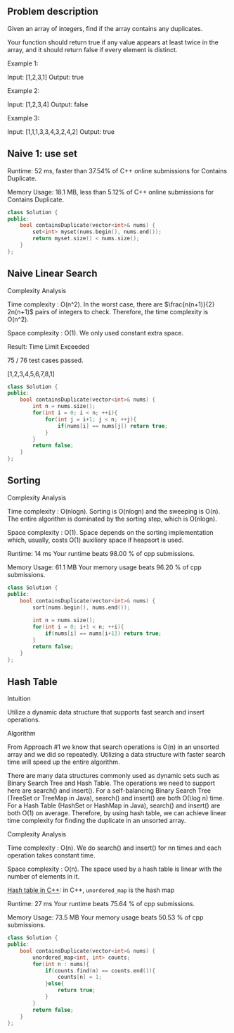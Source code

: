 ## Problem description
Given an array of integers, find if the array contains any duplicates.

Your function should return true if any value appears at least twice in the array, and it should return false if every element is distinct.

Example 1:

Input: [1,2,3,1]
Output: true

Example 2:

Input: [1,2,3,4]
Output: false

Example 3:

Input: [1,1,1,3,3,4,3,2,4,2]
Output: true

## Naive 1: use set
Runtime: 52 ms, faster than 37.54% of C++ online submissions for Contains Duplicate.

Memory Usage: 18.1 MB, less than 5.12% of C++ online submissions for Contains Duplicate.
```cpp
class Solution {
public:
    bool containsDuplicate(vector<int>& nums) {
        set<int> myset(nums.begin(), nums.end());
        return myset.size() < nums.size();
    }
};
```

## Naive Linear Search
Complexity Analysis

Time complexity : O(n^2). In the worst case, there are $\frac{n(n+1)}{2} 2n(n+1)$ pairs of integers to check. 
Therefore, the time complexity is O(n^2).

Space complexity : O(1). We only used constant extra space.

Result: Time Limit Exceeded

75 / 76 test cases passed.

[1,2,3,4,5,6,7,8,1]

```cpp
class Solution {
public:
    bool containsDuplicate(vector<int>& nums) {
        int n = nums.size();
        for(int i = 0; i < n; ++i){
            for(int j = i+1; j < n; ++j){
                if(nums[i] == nums[j]) return true;
            }
        }
        return false;
    }
};
```

## Sorting
Complexity Analysis

Time complexity : O(nlogn). Sorting is O(nlogn) and the sweeping is O(n). 
The entire algorithm is dominated by the sorting step, which is O(nlogn).

Space complexity : O(1). Space depends on the sorting implementation which, usually, costs O(1) auxiliary space if heapsort is used.

Runtime: 14 ms Your runtime beats 98.00 % of cpp submissions.

Memory Usage: 61.1 MB Your memory usage beats 96.20 % of cpp submissions.

```cpp
class Solution {
public:
    bool containsDuplicate(vector<int>& nums) {
        sort(nums.begin(), nums.end());
        
        int n = nums.size();
        for(int i = 0; i+1 < n; ++i){
            if(nums[i] == nums[i+1]) return true;
        }
        return false;
    }
};
```

## Hash Table

Intuition

Utilize a dynamic data structure that supports fast search and insert operations.

Algorithm

From Approach #1 we know that search operations is O(n) in an unsorted array and we did so repeatedly. Utilizing a data structure with faster search time will speed up the entire algorithm.

There are many data structures commonly used as dynamic sets such as Binary Search Tree and Hash Table. The operations we need to support here are search() and insert(). For a self-balancing Binary Search Tree (TreeSet or TreeMap in Java), search() and insert() are both O(\log n) time. For a Hash Table (HashSet or HashMap in Java), search() and insert() are both O(1) on average. Therefore, by using hash table, we can achieve linear time complexity for finding the duplicate in an unsorted array.

Complexity Analysis

Time complexity : O(n). We do search() and insert() for nn times and each operation takes constant time.

Space complexity : O(n). The space used by a hash table is linear with the number of elements in it.

[Hash table in C++](https://stackoverflow.com/questions/12866774/hash-table-in-c): in C++, `unordered_map` is the hash map

Runtime: 27 ms Your runtime beats 75.64 % of cpp submissions.

Memory Usage: 73.5 MB Your memory usage beats 50.53 % of cpp submissions.

```cpp
class Solution {
public:
    bool containsDuplicate(vector<int>& nums) {
        unordered_map<int, int> counts;
        for(int n : nums){
            if(counts.find(n) == counts.end()){
                counts[n] = 1;
            }else{
                return true;
            }
        }
        return false;
    }
};
```
